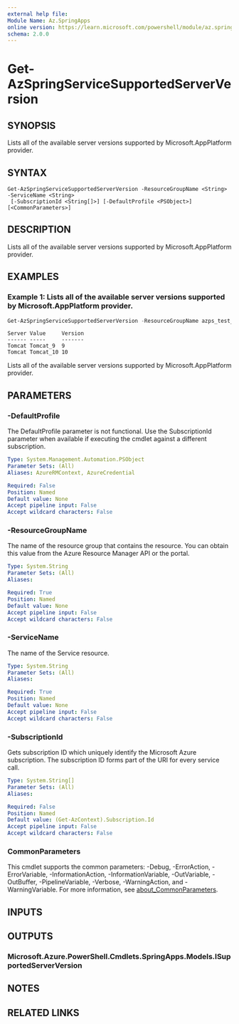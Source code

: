 ```yaml
---
external help file:
Module Name: Az.SpringApps
online version: https://learn.microsoft.com/powershell/module/az.springapps/get-azspringservicesupportedserverversion
schema: 2.0.0
---
```


# Get-AzSpringServiceSupportedServerVersion

## SYNOPSIS
Lists all of the available server versions supported by Microsoft.AppPlatform provider.

## SYNTAX

```
Get-AzSpringServiceSupportedServerVersion -ResourceGroupName <String> -ServiceName <String>
 [-SubscriptionId <String[]>] [-DefaultProfile <PSObject>] [<CommonParameters>]
```

## DESCRIPTION
Lists all of the available server versions supported by Microsoft.AppPlatform provider.

## EXAMPLES

### Example 1: Lists all of the available server versions supported by Microsoft.AppPlatform provider.
```powershell
Get-AzSpringServiceSupportedServerVersion -ResourceGroupName azps_test_group_spring -ServiceName azps-spring-01
```

```output
Server Value     Version
------ -----     -------
Tomcat Tomcat_9  9
Tomcat Tomcat_10 10
```

Lists all of the available server versions supported by Microsoft.AppPlatform provider.

## PARAMETERS

### -DefaultProfile
The DefaultProfile parameter is not functional.
Use the SubscriptionId parameter when available if executing the cmdlet against a different subscription.

```yaml
Type: System.Management.Automation.PSObject
Parameter Sets: (All)
Aliases: AzureRMContext, AzureCredential

Required: False
Position: Named
Default value: None
Accept pipeline input: False
Accept wildcard characters: False
```

### -ResourceGroupName
The name of the resource group that contains the resource.
You can obtain this value from the Azure Resource Manager API or the portal.

```yaml
Type: System.String
Parameter Sets: (All)
Aliases:

Required: True
Position: Named
Default value: None
Accept pipeline input: False
Accept wildcard characters: False
```

### -ServiceName
The name of the Service resource.

```yaml
Type: System.String
Parameter Sets: (All)
Aliases:

Required: True
Position: Named
Default value: None
Accept pipeline input: False
Accept wildcard characters: False
```

### -SubscriptionId
Gets subscription ID which uniquely identify the Microsoft Azure subscription.
The subscription ID forms part of the URI for every service call.

```yaml
Type: System.String[]
Parameter Sets: (All)
Aliases:

Required: False
Position: Named
Default value: (Get-AzContext).Subscription.Id
Accept pipeline input: False
Accept wildcard characters: False
```

### CommonParameters
This cmdlet supports the common parameters: -Debug, -ErrorAction, -ErrorVariable, -InformationAction, -InformationVariable, -OutVariable, -OutBuffer, -PipelineVariable, -Verbose, -WarningAction, and -WarningVariable. For more information, see [about_CommonParameters](http://go.microsoft.com/fwlink/?LinkID=113216).

## INPUTS

## OUTPUTS

### Microsoft.Azure.PowerShell.Cmdlets.SpringApps.Models.ISupportedServerVersion

## NOTES

## RELATED LINKS

